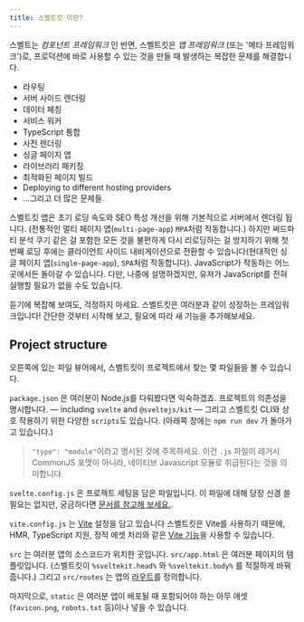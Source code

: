 ```yaml
---
title: 스벨트킷 이란?
---
```


스벨트는 _컴포넌트 프레임워크_ 인 반면, 스벨트킷은  _앱 프레임워크_ (또는 '메타 프레임워크')로, 프로덕션에 바로 사용할 수 있는 것을 만들 때 발생하는 복잡한 문제를 해결합니다.

- 라우팅
- 서버 사이드 렌더링
- 데이터 페칭
- 서비스 워커
- TypeScript 통합
- 사전 렌더링
- 싱글 페이지 앱
- 라이브러리 패키징
- 최적화된 페이지 빌드
- Deploying to different hosting providers
- ...그리고 더 많은 문제들.

스벨트킷 앱은 초기 로딩 속도와 SEO 특성 개선을 위해 기본적으로 서버에서 렌더링 됩니다. (전통적인 멀티 페이지 앱(`multi-page-app`) `MPA`처럼 작동합니다.) 하지만 써드파티 분석 쿠기 같은 걸 포함한 모든 것을  불편하게 다시 리로딩하는 걸 방지하기 위해 첫 번째 로딩 후에는 클라이언트 사이드 내비게이션으로 전환할 수 있습니다(현대적인 싱글 페이지 앱(`single-page-app`), `SPA`처럼 작동합니다). JavaScript가 작동하는 어느 곳에서든 돌아갈 수 있습니다. 다만, 나중에 설명하겠지만, 유저가 JavaScript를 전혀 실행할 필요가 없을 수도 있습니다.

듣기에 복잡해 보여도, 걱정하지 마세요. 스벨트킷은 여러분과 같이 성장하는 프레임워크입니다! 간단한 것부터 시작해 보고, 필요에 따라 새 기능을 추가해보세요.

## Project structure

오른쪽에 있는 파일 뷰어에서, 스벨트킷이 프로젝트에서 찾는 몇 파일들을 볼 수 있습니다.

`package.json` 은 여러분이 Node.js를 다뤄봤다면 익숙하겠죠. 프로젝트의 의존성을 명시합니다. — including `svelte` and `@sveltejs/kit` — 그리고 스벨트킷 CLI와 상호 작용하기 위한 다양한 `scripts`도 있습니다. (아래쪽 창에는 `npm run dev` 가 돌아가고 있습니다.)

> `"type": "module"`이라고 명시된 것에 주목하세요. 이건 `.js` 파일이 레거시 CommonJS 포맷이 아니라, 네이티브 Javascript 모듈로 취급된다는 것을 의미합니다.

`svelte.config.js` 은 프로젝트 세팅을 담은 파일입니다. 이 파일에 대해 당장 신경 쓸 필요는 없지만, 궁금하다면 [문서를 참고해 보세요.](https://kit.svelte.dev/docs/configuration).

`vite.config.js` 는 [Vite](https://vitejs.dev/) 설정을 담고 있습니다 스벨트킷은 Vite를 사용하기 때문에, HMR, TypeScript 지원, 정적 에셋 처리와 같은 [Vite 기능](https://vitejs.dev/guide/features.html)을 사용할 수 있습니다.

`src` 는 여러분 앱의 소스코드가 위치한 곳입니다. `src/app.html` 은 여러분 페이지의 템플릿입니다. (스벨트킷이 `%sveltekit.head%` 와 `%sveltekit.body%` 를 적절하게 바꿔줍니다.) 그리고 `src/routes` 는 앱의 [라우트](/tutorial/pages)를 정의합니다.

마지막으로, `static` 은 여러분 앱이 배포될 때 포함되어야 하는 아무 애셋(`favicon.png`, `robots.txt` 등)이나 넣을 수 있습니다.
